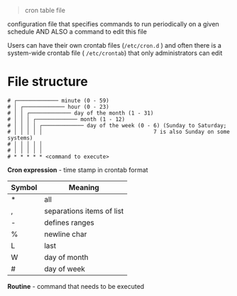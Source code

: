 > cron table file

configuration file that specifies commands to run periodically on a given schedule AND ALSO a command to edit this file

Users can have their own crontab files (`/etc/cron.d` ) 
and often there is a system-wide crontab file ( `/etc/crontab`) that only administrators can edit

# File structure 

```
# ┌───────────── minute (0 - 59)
# │ ┌───────────── hour (0 - 23)
# │ │ ┌───────────── day of the month (1 - 31)
# │ │ │ ┌───────────── month (1 - 12)
# │ │ │ │ ┌───────────── day of the week (0 - 6) (Sunday to Saturday;
# │ │ │ │ │                                   7 is also Sunday on some systems)
# │ │ │ │ │
# │ │ │ │ │
# * * * * * <command to execute>
```

**Cron expression** - time stamp in crontab format

Symbol | Meaning
------------ | ------------
\* | all
, | separations items of list
\- | defines ranges
% | newline char
L | last
W | day of month
\# | day of week


**Routine** - command that needs to be executed



